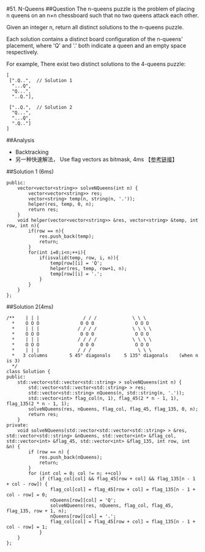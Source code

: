 #51. N-Queens
##Question
The n-queens puzzle is the problem of placing n queens on an n×n chessboard such that no two queens attack each other.

Given an integer n, return all distinct solutions to the n-queens puzzle.

Each solution contains a distinct board configuration of the n-queens' placement, where 'Q' and '.' both indicate a queen and an empty space respectively.

For example,
There exist two distinct solutions to the 4-queens puzzle:
```
[
 [".Q..",  // Solution 1
  "...Q",
  "Q...",
  "..Q."],

 ["..Q.",  // Solution 2
  "Q...",
  "...Q",
  ".Q.."]
]
```
##Analysis
* Backtracking
* 另一种快速解法， Use flag vectors as bitmask, 4ms 【[参考链接](https://discuss.leetcode.com/topic/13617/accepted-4ms-c-solution-use-backtracking-and-bitmask-easy-understand)】

##Solution 1 (6ms)
```
public:
    vector<vector<string>> solveNQueens(int n) {
        vector<vector<string>> res;
        vector<string> temp(n, string(n, '.'));
        helper(res, temp, 0, n);
        return res;
    }
    void helper(vector<vector<string>> &res, vector<string> &temp, int row, int n){
        if(row == n){
            res.push_back(temp);
            return;
        }
        for(int i=0;i<n;++i){
            if(isvalid(temp, row, i, n)){
                temp[row][i] = 'Q';
                helper(res, temp, row+1, n);
                temp[row][i] = '.';
            }
        }
    }
};
```
##Solution 2(4ms)
```
/**    | | |                / / /             \ \ \
  *    O O O               O O O               O O O
  *    | | |              / / / /             \ \ \ \
  *    O O O               O O O               O O O
  *    | | |              / / / /             \ \ \ \ 
  *    O O O               O O O               O O O
  *    | | |              / / /                 \ \ \
  *   3 columns        5 45° diagonals     5 135° diagonals    (when n is 3)
  */
class Solution {
public:
    std::vector<std::vector<std::string> > solveNQueens(int n) {
        std::vector<std::vector<std::string> > res;
        std::vector<std::string> nQueens(n, std::string(n, '.'));
        std::vector<int> flag_col(n, 1), flag_45(2 * n - 1, 1), flag_135(2 * n - 1, 1);
        solveNQueens(res, nQueens, flag_col, flag_45, flag_135, 0, n);
        return res;
    }
private:
    void solveNQueens(std::vector<std::vector<std::string> > &res, std::vector<std::string> &nQueens, std::vector<int> &flag_col, std::vector<int> &flag_45, std::vector<int> &flag_135, int row, int &n) {
        if (row == n) {
            res.push_back(nQueens);
            return;
        }
        for (int col = 0; col != n; ++col)
            if (flag_col[col] && flag_45[row + col] && flag_135[n - 1 + col - row]) {
                flag_col[col] = flag_45[row + col] = flag_135[n - 1 + col - row] = 0;
                nQueens[row][col] = 'Q';
                solveNQueens(res, nQueens, flag_col, flag_45, flag_135, row + 1, n);
                nQueens[row][col] = '.';
                flag_col[col] = flag_45[row + col] = flag_135[n - 1 + col - row] = 1;
            }
    }
};
```
